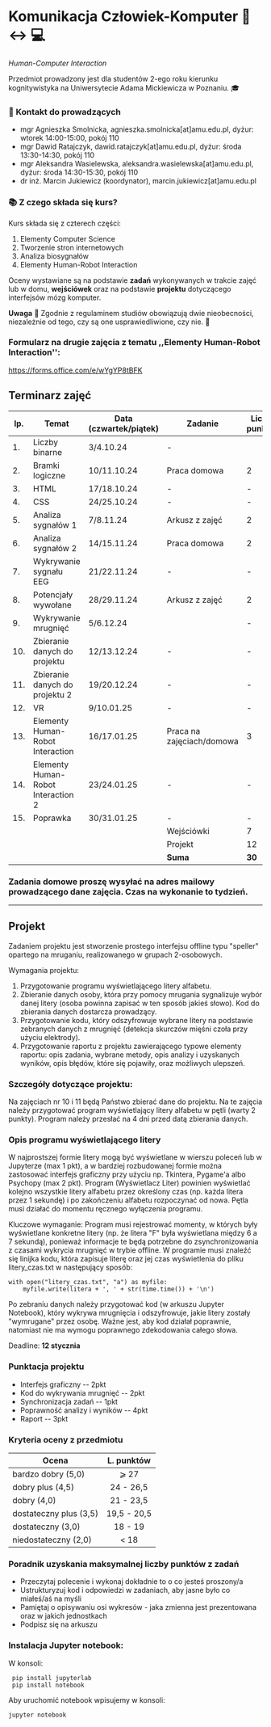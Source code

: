 # Komunikacja Człowiek-Komputer :walking: :left_right_arrow: :computer:

*Human-Computer Interaction*


Przedmiot prowadzony jest dla studentów 2-ego roku kierunku kognitywistyka na Uniwersytecie Adama Mickiewicza w Poznaniu. :mortar_board:

### :e-mail: Kontakt do prowadzących

 * mgr Agnieszka Smolnicka, agnieszka.smolnicka[at]amu.edu.pl, dyżur: wtorek 14:00-15:00, pokój 110
 * mgr Dawid Ratajczyk, dawid.ratajczyk[at]amu.edu.pl,  dyżur: środa 13:30-14:30, pokój 110
 * mgr Aleksandra Wasielewska, aleksandra.wasielewska[at]amu.edu.pl, dyżur: środa 14:30-15:30, pokój 110
 * dr inż. Marcin Jukiewicz (koordynator), marcin.jukiewicz[at]amu.edu.pl


### :books: Z czego składa się kurs?

Kurs składa się z czterech części:
 1. Elementy Computer Science
 2. Tworzenie stron internetowych
 3. Analiza biosygnałów
 4. Elementy Human-Robot Interaction


Oceny wystawiane są na podstawie **zadań** wykonywanych w trakcie zajęć lub w domu, **wejściówek** oraz na podstawie **projektu** dotyczącego interfejsów mózg komputer.



 **Uwaga** :office: Zgodnie z regulaminem studiów obowiązują dwie nieobecności, niezależnie od tego, czy są one usprawiedliwione, czy nie. :blue_book:

 
### Formularz na drugie zajęcia z tematu ,,Elementy Human-Robot Interaction'': 
https://forms.office.com/e/wYgYP8tBFK

## Terminarz zajęć
| lp. | Temat | Data (czwartek/piątek) | Zadanie | Liczba punktów |						
| --- |	------- | ----- | ------- | ----------- |					
|1.|	Liczby binarne | 3/4.10.24	|	-	|		|
|2.|	Bramki logiczne	| 10/11.10.24 |	Praca domowa	|	2	|
|3.|	HTML	| 17/18.10.24 |	-	|	-	| 
|4.|	CSS	| 24/25.10.24 |	-	|	- |  
|5.|	Analiza sygnałów 1 | 7/8.11.24	|	Arkusz z zajęć	|	2	|
|6.|	Analiza sygnałów 2	| 14/15.11.24 |	Praca domowa	|	2 |
|7.| Wykrywanie sygnału EEG | 21/22.11.24 | - | - |
|8.|	Potencjały wywołane	|28/29.11.24 |	Arkusz z zajęć	|	2	|
|9.| Wykrywanie mrugnięć	| 5/6.12.24 | 	|	-	|
|10.|	Zbieranie danych do projektu	|12/13.12.24 |	-	|	-	|
|11.|	Zbieranie danych do projektu 2	| 19/20.12.24 |	-	| -	|
|12.|	VR	| 9/10.01.25 |	-	| -	|
|13.|	Elementy Human-Robot Interaction	| 16/17.01.25 |	Praca na zajęciach/domowa	|	3	|
|14.|	Elementy Human-Robot Interaction 2	| 23/24.01.25 |	-	|	-	|
|15.|	Poprawka	| 30/31.01.25 |	-	|	-	|
|   |   |   | Wejściówki | 7 |
|   |	  |  	| Projekt | 12 |
|  	|	  |  	| **Suma** | **30** |


### Zadania domowe proszę wysyłać na adres mailowy prowadzącego dane zajęcia. Czas na wykonanie to tydzień. 


<hr/>

## Projekt
Zadaniem projektu jest stworzenie prostego interfejsu offline typu "speller" opartego na mruganiu, realizowanego w grupach 2-osobowych.

Wymagania projektu:
1. Przygotowanie programu wyświetlającego litery alfabetu.
2. Zbieranie danych osoby, która przy pomocy mrugania sygnalizuje wybór danej litery (osoba powinna zapisać w ten sposób jakieś słowo). Kod do zbierania danych dostarcza prowadzący.
3. Przygotowanie kodu, który odszyfrowuje wybrane litery na podstawie zebranych danych z mrugnięć (detekcja skurczów mięśni czoła przy użyciu elektrody).
4. Przygotowanie raportu z projektu zawierającego typowe elementy raportu: opis zadania, wybrane metody, opis analizy i uzyskanych wyników, opis błędów, które się pojawiły, oraz możliwych ulepszeń.

### Szczegóły dotyczące projektu:
Na zajęciach nr 10 i 11 będą Państwo zbierać dane do projektu. Na te zajęcia należy przygotować program wyświetlający litery alfabetu w pętli (warty 2 punkty). Program należy przesłać na 4 dni przed datą zbierania danych.

### Opis programu wyświetlającego litery
W najprostszej formie litery mogą być wyświetlane w wierszu poleceń lub w Jupyterze (max 1 pkt), a w bardziej rozbudowanej formie można zastosować interfejs graficzny przy użyciu np. Tkintera, Pygame'a albo Psychopy (max 2 pkt). Program (Wyświetlacz Liter) powinien wyświetlać kolejno wszystkie litery alfabetu przez określony czas (np. każda litera przez 1 sekundę) i po zakończeniu alfabetu rozpoczynać od nowa. Pętla musi działać do momentu ręcznego wyłączenia programu. 

Kluczowe wymaganie: Program musi rejestrować momenty, w których były wyświetlane konkretne litery (np. że litera "F" była wyświetlana między 6 a 7 sekundą), ponieważ informacje te będą potrzebne do zsynchronizowania z czasami wykrycia mrugnięć w trybie offline. W programie musi znaleźć się linijka kodu, która zapisuje literę oraz jej czas wyświetlenia do pliku litery_czas.txt w następujący sposób:

```litera = 'A' ## "litera" to zmienna, która zawiera informację o wyświetlanej na ekranie literze
with open("litery_czas.txt", "a") as myfile:
    myfile.write(litera + ', ' + str(time.time()) + '\n')
```

Po zebraniu danych należy przygotować kod (w arkuszu Jupyter Notebook), który wykrywa mrugnięcia i odszyfrowuje, jakie litery zostały "wymrugane" przez osobę. Ważne jest, aby kod działał poprawnie, natomiast nie ma wymogu poprawnego zdekodowania całego słowa.

Deadline: **12 stycznia**

### Punktacja projektu
* Interfejs graficzny -- 2pkt
* Kod do wykrywania mrugnięć -- 2pkt
* Synchronizacja zadań -- 1pkt
* Poprawność analizy i wyników -- 4pkt
* Raport -- 3pkt

### Kryteria oceny z przedmiotu

| Ocena | L. punktów |
|------------------------|:---------:|
| bardzo dobry (5,0)     | ⩾ 27    |
| dobry plus (4,5)       | 24 - 26,5 |
| dobry (4,0)            |  21 - 23,5  |
| dostateczny plus (3,5) | 19,5 - 20,5 |
| dostateczny (3,0)      | 18 - 19 |
| niedostateczny (2,0)   | < 18   |


### Poradnik uzyskania maksymalnej liczby punktów z zadań 
* Przeczytaj polecenie i wykonaj dokładnie to o co jesteś proszony/a
* Ustrukturyzuj kod i odpowiedzi w zadaniach, aby jasne było co miałeś/aś na myśli
* Pamiętaj o opisywaniu osi wykresów - jaka zmienna jest prezentowana oraz w jakich jednostkach
* Podpisz się na arkuszu 

### Instalacja Jupyter notebook:
W konsoli:
```
 pip install jupyterlab
 pip install notebook
```
Aby uruchomić notebook wpisujemy w konsoli:
```
jupyter notebook
```




